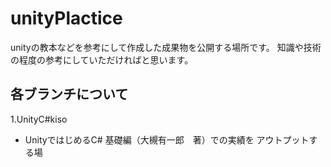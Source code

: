 # unityPlactice

unityの教本などを参考にして作成した成果物を公開する場所です。
知識や技術の程度の参考にしていただければと思います。

## 各ブランチについて

1.UnityC#kiso
- UnityではじめるC# 基礎編（大槻有一郎　著）での実績を アウトプットする場